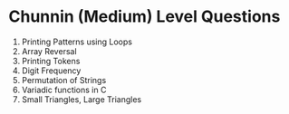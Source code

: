 # Chunnin (Medium) Level Questions 

1. Printing Patterns using Loops 
2. Array Reversal
3. Printing Tokens
4. Digit Frequency
5. Permutation of Strings
6. Variadic functions in C
7. Small Triangles, Large Triangles



